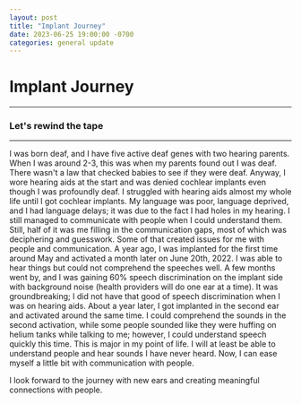 ```yaml
---
layout: post
title: "Implant Journey"
date: 2023-06-25 19:00:00 -0700
categories: general update
---
```


# Implant Journey
---
### Let's rewind the tape
---
I was born deaf, and I have five active deaf genes with two hearing parents. When I was around 2-3, this was when my parents found out I was deaf. There wasn't a law that checked babies to see if they were deaf. Anyway, I wore hearing aids at the start and was denied cochlear implants even though I was profoundly deaf. I struggled with hearing aids almost my whole life until I got cochlear implants. My language was poor, language deprived, and I had language delays; it was due to the fact I had holes in my hearing. I still managed to communicate with people when I could understand them. Still, half of it was me filling in the communication gaps, most of which was deciphering and guesswork. Some of that created issues for me with people and communication. A year ago, I was implanted for the first time around May and activated a month later on June 20th, 2022. I was able to hear things but could not comprehend the speeches well. A few months went by, and I was gaining 60% speech discrimination on the implant side with background noise (health providers will do one ear at a time). It was groundbreaking; I did not have that good of speech discrimination when I was on hearing aids. About a year later, I got implanted in the second ear and activated around the same time. I could comprehend the sounds in the second activation, while some people sounded like they were huffing on helium tanks while talking to me; however, I could understand speech quickly this time. This is major in my point of life. I will at least be able to understand people and hear sounds I have never heard. Now, I can ease myself a little bit with communication with people.

I look forward to the journey with new ears and creating meaningful connections with people.
